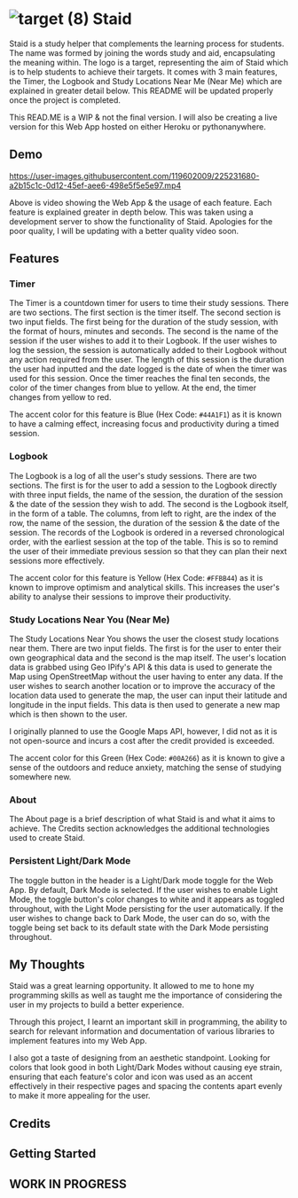 # ![target (8)](https://user-images.githubusercontent.com/119602009/224983565-4dcba114-8cf2-4ddf-8f36-4c239df2bb0f.svg) Staid

Staid is a study helper that complements the learning process for students. The name was formed by joining the words study and aid, encapsulating the meaning within. The logo is a target, representing the aim of Staid which is to help students to achieve their targets. It comes with 3 main features, the Timer, the Logbook and Study Locations Near Me (Near Me) which are explained in greater detail below. This README will be updated properly once the project is completed. 

This READ.ME is a WIP & not the final version. I will also be creating a live version for this Web App hosted on either Heroku or pythonanywhere.

## Demo

https://user-images.githubusercontent.com/119602009/225231680-a2b15c1c-0d12-45ef-aee6-498e5f5e5e97.mp4

Above is video showing the Web App & the usage of each feature. Each feature is explained greater in depth below. This was taken using a development server to show the functionality of Staid. Apologies for the poor quality, I will be updating with a better quality video soon.

## Features

### Timer
The Timer is a countdown timer for users to time their study sessions. There are two sections. The first section is the timer itself. The second section is two input fields. The first being for the duration of the study session, with the format of hours, minutes and seconds. The second is the name of the session if the user wishes to add it to their Logbook. If the user wishes to log the session, the session is automatically added to their Logbook without any action required from the user. The length of this session is the duration the user had inputted and the date logged is the date of when the timer was used for this session.
Once the timer reaches the final ten seconds, the color of the timer changes from blue to yellow. At the end, the timer changes from yellow to red.

The accent color for this feature is Blue (Hex Code: `#44A1F1`) as it is known to have a calming effect, increasing focus and productivity during a timed session.
 
### Logbook
The Logbook is a log of all the user's study sessions. There are two sections. The first is for the user to add a session to the Logbook directly with three input fields, the name of the session, the duration of the session & the date of the session they wish to add. The second is the Logbook itself, in the form of a table. The columns, from left to right, are the index of the row, the name of the session, the duration of the session & the date of the session. The records of the Logbook is ordered in a reversed chronological order, with the earliest session at the top of the table. This is so to remind the user of their immediate previous session so that they can plan their next sessions more effectively.

The accent color for this feature is Yellow (Hex Code: `#FFBB44`) as it is known to improve optimism and analytical skills. This increases the user's ability to analyse their sessions to improve their productivity. 

### Study Locations Near You (Near Me)
The Study Locations Near You shows the user the closest study locations near them. There are two input fields. The first is for the user to enter their own geographical data and the second is the map itself. The user's location data is grabbed using Geo IPify's API & this data is used to generate the Map using OpenStreetMap without the user having to enter any data. If the user wishes to search another location or to improve the accuracy of the location data used to generate the map, the user can input their latitude and longitude in the input fields. This data is then used to generate a new map which is then shown to the user. 

I originally planned to use the Google Maps API, however, I did not as it is not open-source and incurs a cost after the credit provided is exceeded.

The accent color for this Green (Hex Code: `#00A266`) as it is known to give a sense of the outdoors and reduce anxiety, matching the sense of studying somewhere new.

### About
The About page is a brief description of what Staid is and what it aims to achieve. The Credits section acknowledges the additional technologies used to create Staid.

### Persistent Light/Dark Mode 
The toggle button in the header is a Light/Dark mode toggle for the Web App. By default, Dark Mode is selected. If the user wishes to enable Light Mode, the toggle button's color changes to white and it appears as toggled throughout, with the Light Mode persisting for the user automatically. If the user wishes to change back to Dark Mode, the user can do so, with the toggle being set back to its default state with the Dark Mode persisting throughout. 

## My Thoughts

Staid was a great learning opportunity. It allowed to me to hone my programming skills as well as taught me the importance of considering the user  in my projects to build a better experience.

Through this project, I learnt an important skill in programming, the ability to search for relevant information and documentation of various libraries to implement features into my Web App.

I also got a taste of designing from an aesthetic standpoint. Looking for colors that look good in both Light/Dark Modes without causing eye strain, ensuring that each feature's color and icon was used as an accent effectively in their respective pages and spacing the contents apart evenly to make it more appealing for the user.

## Credits

## Getting Started

## WORK IN PROGRESS

